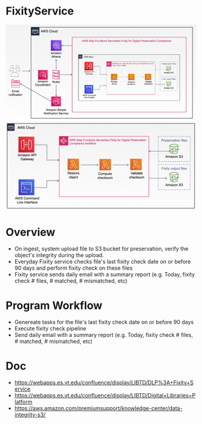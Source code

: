# FixityService

![Overview](images/overview.png "Overview")
![Fixity workflow](images/steps.png "Fixity workflow")

# Overview
* On ingest, system upload file to S3 bucket for preservation, verify the object's integrity during the upload. 
* Everyday Fixity service checks file's last fixity check date on or before 90 days and perform fixity check on these files
* Fixity service sends daily email with a summary report (e.g. Today, fixity check # files, # matched, # mismatched, etc)

# Program Workflow
* Genereate tasks for the file's last fixity check date on or before 90 days
* Execute fixity check pipeline
* Send daily email with a summary report (e.g. Today, fixity check # files, # matched, # mismatched, etc) 

# Doc
* https://webapps.es.vt.edu/confluence/display/LIBTD/DLP%3A+Fixity+Service
* https://webapps.es.vt.edu/confluence/display/LIBTD/Digital+Libraries+Platform
* https://aws.amazon.com/premiumsupport/knowledge-center/data-integrity-s3/

